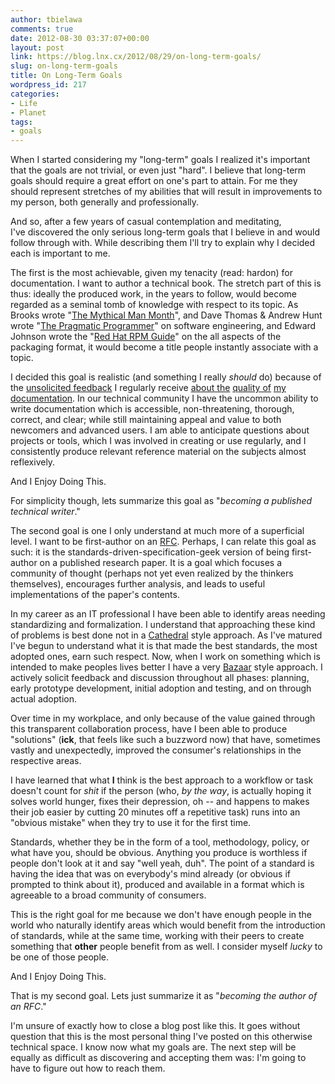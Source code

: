 ```yaml
---
author: tbielawa
comments: true
date: 2012-08-30 03:37:07+00:00
layout: post
link: https://blog.lnx.cx/2012/08/29/on-long-term-goals/
slug: on-long-term-goals
title: On Long-Term Goals
wordpress_id: 217
categories:
- Life
- Planet
tags:
- goals
---
```


When I started considering my "long-term" goals I realized it's important that the goals are not trivial, or even just "hard". I believe that long-term goals should require a great effort on one's part to attain. For me they should represent stretches of my abilities that will result in improvements to my person, both generally and professionally.

And so, after a few years of casual contemplation and meditating, I've discovered the only serious long-term goals that I believe in and would follow through with. While describing them I'll try to explain why I decided each is important to me.

The first is the most achievable, given my tenacity (read: hardon) for documentation. I want to author a technical book. The stretch part of this is thus: ideally the produced work, in the years to follow, would become regarded as a seminal tomb of knowledge with respect to its topic. As Brooks wrote "[The Mythical Man Month](http://www.amazon.com/The-Mythical-Man-Month-Engineering-Anniversary/dp/0201835959)", and Dave Thomas & Andrew Hunt wrote "[The Pragmatic Programmer](http://www.amazon.com/The-Pragmatic-Programmer-Journeyman-Master/dp/020161622X)" on software engineering, and Edward Johnson wrote the "[Red Hat RPM Guide](http://www.amazon.com/Red-Hat-Guide-Eric-Foster-Johnson/dp/0764549650)" on the all aspects of the packaging format, it would become a title people instantly associate with a topic.

I decided this goal is realistic (and something I really _should_ do) because of the [unsolicited feedback](http://blog.lnx.cx/2010/02/03/state-transition-diagram-featured-on-blog-xmpp-org/) I regularly receive [about the](http://blog.lnx.cx/2010/09/22/lots-more-docs-published-on-peopleareducks-com/) [quality of](http://people.redhat.com/~tbielawa/taboot/docs/taboot-latest/) [my documentation](http://lnx.cx/docs/). In our technical community I have the uncommon ability to write documentation which is accessible, non-threatening, thorough, correct, and clear; while still maintaining appeal and value to both newcomers and advanced users. I am able to anticipate questions about projects or tools, which I was involved in creating or use regularly, and I consistently produce relevant reference material on the subjects almost reflexively.

And I Enjoy Doing This.

For simplicity though, lets summarize this goal as "_becoming a published technical writer_."



The second goal is one I only understand at much more of a superficial level. I want to be first-author on an [RFC](http://en.wikipedia.org/wiki/Request_for_Comments). Perhaps, I can relate this goal as such: it is the standards-driven-specification-geek version of being first-author on a published research paper. It is a goal which focuses a community of thought (perhaps not yet even realized by the thinkers themselves), encourages further analysis, and leads to useful implementations of the paper's contents.

In my career as an IT professional I have been able to identify areas needing standardizing and formalization. I understand that approaching these kind of problems is best done not in a [Cathedral](http://en.wikipedia.org/wiki/The_Cathedral_and_the_Bazaar) style approach. As I've matured I've begun to understand what it is that made the best standards, the most adopted ones, earn such respect. Now, when I work on something which is intended to make peoples lives better I have a very [Bazaar](http://en.wikipedia.org/wiki/The_Cathedral_and_the_Bazaar) style approach. I actively solicit feedback and discussion throughout all phases: planning, early prototype development, initial adoption and testing, and on through actual adoption.

Over time in my workplace, and only because of the value gained through this transparent collaboration process, have I been able to produce "solutions" (**ick**, that feels like such a buzzword now) that have, sometimes vastly and unexpectedly, improved the consumer's relationships in the respective areas.

I have learned that what **I** think is the best approach to a workflow or task doesn't count for _shit_ if the person (who, _by the way_, is actually hoping it solves world hunger, fixes their depression, oh -- and happens to makes their job easier by cutting 20 minutes off a repetitive task) runs into an "obvious mistake" when they try to use it for the first time.

Standards, whether they be in the form of a tool, methodology, policy, or what have you, should be obvious. Anything you produce is worthless if people don't look at it and say "well yeah, duh". The point of a standard is having the idea that was on everybody's mind already (or obvious if prompted to think about it), produced and available in a format which is agreeable to a broad community of consumers.

This is the right goal for me because we don't have enough people in the world who naturally identify areas which would benefit from the introduction of standards, while at the same time, working with their peers to create something that **other** people benefit from as well. I consider myself _lucky_ to be one of those people.

And I Enjoy Doing This.

That is my second goal. Lets just summarize it as "_becoming the author of an RFC_."



I'm unsure of exactly how to close a blog post like this. It goes without question that this is the most personal thing I've posted on this otherwise technical space. I know now what my goals are. The next step will be equally as difficult as discovering and accepting them was: I'm going to have to figure out how to reach them.
